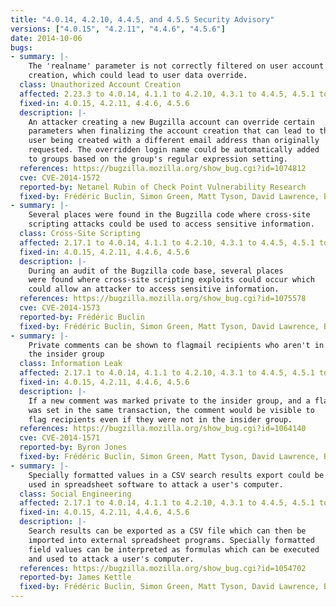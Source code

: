 ```yaml
---
title: "4.0.14, 4.2.10, 4.4.5, and 4.5.5 Security Advisory"
versions: ["4.0.15", "4.2.11", "4.4.6", "4.5.6"]
date: 2014-10-06
bugs:
- summary: |-
    The 'realname' parameter is not correctly filtered on user account
    creation, which could lead to user data override.
  class: Unauthorized Account Creation
  affected: 2.23.3 to 4.0.14, 4.1.1 to 4.2.10, 4.3.1 to 4.4.5, 4.5.1 to 4.5.5
  fixed-in: 4.0.15, 4.2.11, 4.4.6, 4.5.6
  description: |-
    An attacker creating a new Bugzilla account can override certain
    parameters when finalizing the account creation that can lead to the
    user being created with a different email address than originally
    requested. The overridden login name could be automatically added
    to groups based on the group's regular expression setting.
  references: https://bugzilla.mozilla.org/show_bug.cgi?id=1074812
  cve: CVE-2014-1572
  reported-by: Netanel Rubin of Check Point Vulnerability Research
  fixed-by: Frédéric Buclin, Simon Green, Matt Tyson, David Lawrence, Byron Jones
- summary: |-
    Several places were found in the Bugzilla code where cross-site
    scripting attacks could be used to access sensitive information.
  class: Cross-Site Scripting
  affected: 2.17.1 to 4.0.14, 4.1.1 to 4.2.10, 4.3.1 to 4.4.5, 4.5.1 to 4.5.5
  fixed-in: 4.0.15, 4.2.11, 4.4.6, 4.5.6
  description: |-
    During an audit of the Bugzilla code base, several places
    were found where cross-site scripting exploits could occur which
    could allow an attacker to access sensitive information.
  references: https://bugzilla.mozilla.org/show_bug.cgi?id=1075578
  cve: CVE-2014-1573
  reported-by: Frédéric Buclin
  fixed-by: Frédéric Buclin, Simon Green, Matt Tyson, David Lawrence, Byron Jones
- summary: |-
    Private comments can be shown to flagmail recipients who aren't in
    the insider group
  class: Information Leak
  affected: 2.17.1 to 4.0.14, 4.1.1 to 4.2.10, 4.3.1 to 4.4.5, 4.5.1 to 4.5.5
  fixed-in: 4.0.15, 4.2.11, 4.4.6, 4.5.6
  description: |-
    If a new comment was marked private to the insider group, and a flag
    was set in the same transaction, the comment would be visible to
    flag recipients even if they were not in the insider group.
  references: https://bugzilla.mozilla.org/show_bug.cgi?id=1064140
  cve: CVE-2014-1571
  reported-by: Byron Jones
  fixed-by: Frédéric Buclin, Simon Green, Matt Tyson, David Lawrence, Byron Jones
- summary: |-
    Specially formatted values in a CSV search results export could be
    used in spreadsheet software to attack a user's computer.
  class: Social Engineering
  affected: 2.17.1 to 4.0.14, 4.1.1 to 4.2.10, 4.3.1 to 4.4.5, 4.5.1 to 4.5.5
  fixed-in: 4.0.15, 4.2.11, 4.4.6, 4.5.6
  description: |-
    Search results can be exported as a CSV file which can then be
    imported into external spreadsheet programs. Specially formatted
    field values can be interpreted as formulas which can be executed
    and used to attack a user's computer.
  references: https://bugzilla.mozilla.org/show_bug.cgi?id=1054702
  reported-by: James Kettle
  fixed-by: Frédéric Buclin, Simon Green, Matt Tyson, David Lawrence, Byron Jones
---
```

